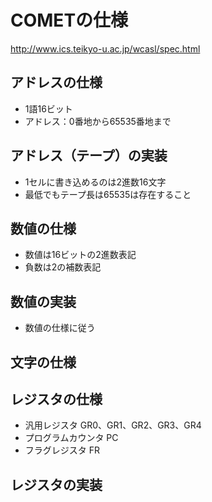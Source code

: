 # COMETの仕様
http://www.ics.teikyo-u.ac.jp/wcasl/spec.html

## アドレスの仕様
- 1語16ビット
- アドレス：0番地から65535番地まで

## アドレス（テープ）の実装
- 1セルに書き込めるのは2進数16文字
- 最低でもテープ長は65535は存在すること

## 数値の仕様
- 数値は16ビットの2進数表記
- 負数は2の補数表記

## 数値の実装
- 数値の仕様に従う

## 文字の仕様

## レジスタの仕様
- 汎用レジスタ GR0、GR1、GR2、GR3、GR4
- プログラムカウンタ PC
- フラグレジスタ FR

## レジスタの実装
